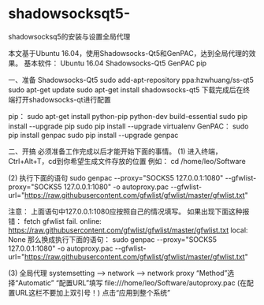 # shadowsocksqt5-
shadowsocksq5的安装与设置全局代理


 本文基于Ubuntu 16.04，使用Shadowsocks-Qt5和GenPAC，达到全局代理的效果。
基本软件：
Ubuntu 16.04
Shadowsocks-Qt5
GenPAC
pip

 一、准备
Shadowsocks-Qt5
sudo add-apt-repository ppa:hzwhuang/ss-qt5
sudo apt-get update
sudo apt-get install shadowsocks-qt5
下载完成后在终端打开shadowsocks-qt进行配置

 pip：
sudo apt-get install python-pip python-dev build-essential 
sudo pip install --upgrade pip 
sudo pip install --upgrade virtualenv 
GenPAC：
sudo pip install genpac
sudo pip install --upgrade genpac






 二、开搞
必须准备工作完成以后才能开始下面的事情。
(1) 进入终端，Ctrl+Alt+T，cd到你希望生成文件存放的位置
例如：
cd /home/leo/Software





(2) 执行下面的语句
sudo genpac --proxy="SOCKS5 127.0.0.1:1080" --gfwlist-proxy="SOCKS5 127.0.0.1:1080" -o autoproxy.pac --gfwlist-url="https://raw.githubusercontent.com/gfwlist/gfwlist/master/gfwlist.txt"




注意：
上面语句中127.0.0.1:1080应按照自己的情况填写。
如果出现下面这种报错：
fetch gfwlist fail. online: https://raw.githubusercontent.com/gfwlist/gfwlist/master/gfwlist.txt local: None
那么换成执行下面的语句：
sudo genpac --proxy="SOCKS5 127.0.0.1:1080" -o autoproxy.pac --gfwlist-url="https://raw.githubusercontent.com/gfwlist/gfwlist/master/gfwlist.txt"




(3) 全局代理
systemsetting –> network –> network proxy
“Method”选择“Automatic”
“配置URL”填写
file:///home/leo/Software/autoproxy.pac    (在配置URL这栏不要加上双引号！)
点击“应用到整个系统”
